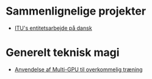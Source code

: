# Sammenlignelige projekter
- [ITU's entitetsarbejde på dansk](https://github.com/ITUnlp/daner)

# Generelt teknisk magi
- [Anvendelse af Multi-GPU til overkommelig træning](https://github.com/yifding/hetseq)
